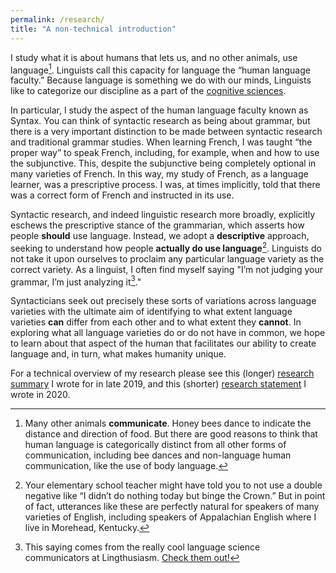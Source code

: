 ```yaml
---
permalink: /research/
title: "A non-technical introduction"
---
```


I study what it is about humans that lets us, and no other animals, use language[^1]. Linguists call this capacity for language the “human language faculty.” Because language is something we do with our minds, Linguists like to categorize our discipline as a part of the [cognitive sciences](https://en.wikipedia.org/wiki/Cognitive_science). 

In particular, I study the aspect of the human language faculty known as Syntax. You can think of syntactic research as being about grammar, but there is a very important distinction to be made between syntactic research and traditional grammar studies. When learning French, I was taught “the proper way” to speak French, including, for example, when and how to use the subjunctive. This, despite the subjunctive being completely optional in many varieties of French. In this way, my study of French, as a language learner, was a prescriptive process. I was, at times implicitly, told that there was a correct form of French and instructed in its use.

Syntactic research, and indeed linguistic research more broadly, explicitly eschews the prescriptive stance of the grammarian, which asserts how people **should** use language. Instead, we adopt a **descriptive** approach, seeking to understand how people **actually do use language**[^2]. Linguists do not take it upon ourselves to proclaim any particular language variety as the correct variety. As a linguist, I often find myself saying "I’m not judging your grammar, I’m just analyzing it[^3]."

Syntacticians seek out precisely these sorts of variations across language varieties with the ultimate aim of identifying to what extent language varieties **can** differ from each other and to what extent they **cannot**. In exploring what all language varieties do or do not have in common, we hope to learn about that aspect of the human that facilitates our ability to create language and, in turn, what makes humanity unique.

For a technical overview of my research please see this (longer) [research summary](https://DrDavidPotter.github.io/files/Potter-ResearchSummary2019.pdf) I wrote for in late 2019, and this (shorter) [research statement](https://DrDavidPotter.github.io/files/Potter-ResearchStatement2020.pdf) I wrote in 2020.

[^1]: Many other animals **communicate**. Honey bees dance to indicate the distance and direction of food. But there are good reasons to think that human language is categorically distinct from all other forms of communication, including bee dances and non-language human communication, like the use of body language.

[^2]: Your elementary school teacher might have told you to not use a double negative like “I didn’t do nothing today but binge the Crown.” But in point of fact, utterances like these are perfectly natural for speakers of many varieties of English, including speakers of Appalachian English where I live in Morehead, Kentucky.

[^3]: This saying comes from the really cool language science communicators at Lingthusiasm. [Check them out!](https://lingthusiasm.com)




















